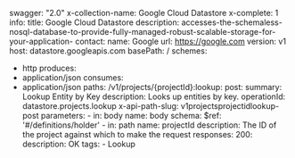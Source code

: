 swagger: "2.0"
x-collection-name: Google Cloud Datastore
x-complete: 1
info:
  title: Google Cloud Datastore
  description: accesses-the-schemaless-nosql-database-to-provide-fully-managed-robust-scalable-storage-for-your-application-
  contact:
    name: Google
    url: https://google.com
  version: v1
host: datastore.googleapis.com
basePath: /
schemes:
- http
produces:
- application/json
consumes:
- application/json
paths:
  /v1/projects/{projectId}:lookup:
    post:
      summary: Lookup Entity by Key
      description: Looks up entities by key.
      operationId: datastore.projects.lookup
      x-api-path-slug: v1projectsprojectidlookup-post
      parameters:
      - in: body
        name: body
        schema:
          $ref: '#/definitions/holder'
      - in: path
        name: projectId
        description: The ID of the project against which to make the request
      responses:
        200:
          description: OK
      tags:
      - Lookup